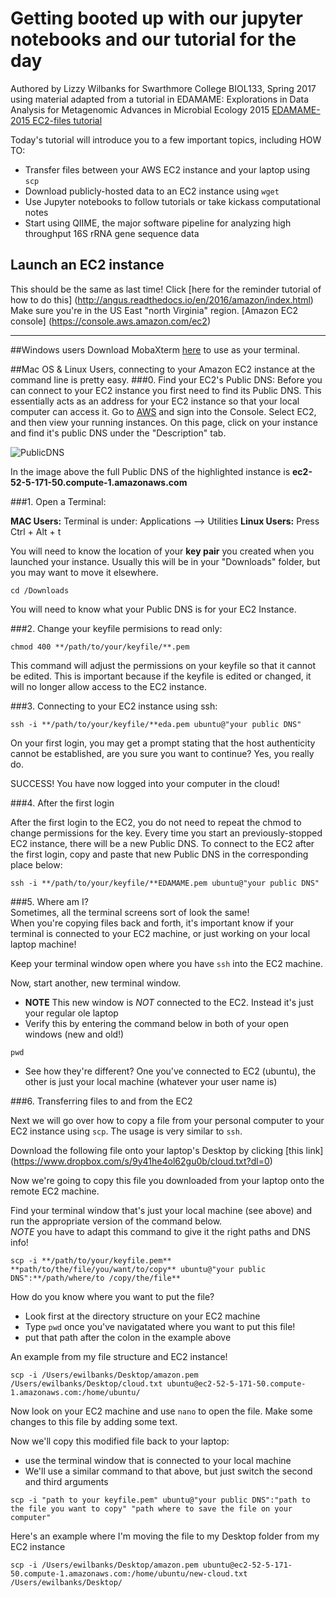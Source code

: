 # Getting booted up with our jupyter notebooks and our tutorial for the day
Authored by Lizzy Wilbanks for Swarthmore College BIOL133, Spring 2017
using material adapted from a tutorial in EDAMAME: Explorations in Data Analysis for Metagenomic Advances in Microbial Ecology 2015
[EDAMAME-2015 EC2-files tutorial](https://github.com/edamame-course/2015-tutorials/blob/master/final/2015-06-22-EC2_Connection_FileTransfer.md)

Today's tutorial will introduce you to a few important topics, including HOW TO:
- Transfer files between your AWS EC2 instance and your laptop using `scp`
- Download publicly-hosted data to an EC2 instance using `wget`  
- Use Jupyter notebooks to follow tutorials or take kickass computational notes
- Start using QIIME, the major software pipeline for analyzing high throughput 16S rRNA gene sequence data

## Launch an EC2 instance 
This should be the same as last time! Click [here for the reminder tutorial of how to do this] (http://angus.readthedocs.io/en/2016/amazon/index.html)
Make sure you're in the US East "north Virginia" region.
[Amazon EC2 console] (https://console.aws.amazon.com/ec2)

***
##Windows users
Download MobaXterm [here](http://mobaxterm.mobatek.net/download.html) to use as your terminal. 

##Mac OS & Linux Users, connecting to your Amazon EC2 instance at the command line is pretty easy.
###0. Find your EC2's Public DNS:
Before you can connect to your EC2 instance you first need to find its Public DNS. This essentially acts as an address for your EC2 instance so that your local computer can access it. Go to [AWS](http://aws.amazon.com/) and sign into the Console. Select EC2, and then view your running instances. On this page, click on your instance and find it's public DNS under the "Description" tab.

![PublicDNS](../img/EC2_Public_DNS.png)

In the image above the full Public DNS of the highlighted instance is **ec2-52-5-171-50.compute-1.amazonaws.com**

###1. Open a Terminal:

**MAC Users:** Terminal is under: Applications --> Utilities
**Linux Users:** Press Ctrl + Alt + t

You will need to know the location of your **key pair** you created when you launched your instance.  Usually this will be in your "Downloads" folder, but you may want to move it elsewhere.

```
cd /Downloads
```

You will need to know what your Public DNS is for your EC2 Instance.

###2. Change your keyfile permisions to read only:

```
chmod 400 **/path/to/your/keyfile/**.pem
```
This command will adjust the permissions on your keyfile so that it cannot be edited. This is important because if the keyfile is edited or changed, it will no longer allow access to the EC2 instance.

###3. Connecting to your EC2 instance using ssh:

```
ssh -i **/path/to/your/keyfile/**eda.pem ubuntu@"your public DNS"
```

On your first login, you may get a prompt stating that the host authenticity cannot be established, are you sure you want to continue?  Yes, you really do.

SUCCESS! You have now logged into your computer in the cloud!

###4. After the first login

After the first login to the EC2, you do not need to repeat the chmod to change permissions for the key.
Every time you start an previously-stopped EC2 instance, there will be a new Public DNS.  To connect to the EC2 after the first login, copy and paste that new Public DNS in the corresponding place below:

```
ssh -i **/path/to/your/keyfile/**EDAMAME.pem ubuntu@"your public DNS"
```

###5.  Where am I?  
Sometimes, all the terminal screens sort of look the same!  
When you're copying files back and forth, it's important know if your terminal is connected to your EC2 machine, or just working on your local laptop machine!

Keep your terminal window open where you have `ssh` into the EC2 machine. 

Now, start another, new terminal window.  
- **NOTE** This new window is *NOT* connected to the EC2.  Instead it's just your regular ole laptop
- Verify this by entering the command below in both of your open windows (new and old!)

``` 
pwd
```
- See how they're different? One you've connected to EC2 (ubuntu), the other is just your local machine (whatever your user name is)

###6. Transferring files to and from the EC2

Next we will go over how to copy a file from your personal computer to your EC2 instance using `scp`. The usage is very similar to `ssh`.  

Download the following file onto your laptop's Desktop by clicking [this link] (https://www.dropbox.com/s/9y41he4ol62gu0b/cloud.txt?dl=0)

Now we're going to copy this file you downloaded from your laptop onto the remote EC2 machine.  

Find your terminal window that's just your local machine (see above) and run the appropriate version 
of the command below.  
*NOTE* you have to adapt this command to give it the right paths and DNS info!
```
scp -i **/path/to/your/keyfile.pem** **path/to/the/file/you/want/to/copy** ubuntu@"your public DNS":**/path/where/to /copy/the/file**
```
How do you know where you want to put the file?  
- Look first at the directory structure on your EC2 machine
- Type `pwd` once you've navigatated where you want to put this file!
- put that path after the colon in the example above

An example from my file structure and EC2 instance!
```
scp -i /Users/ewilbanks/Desktop/amazon.pem /Users/ewilbanks/Desktop/cloud.txt ubuntu@ec2-52-5-171-50.compute-1.amazonaws.com:/home/ubuntu/
```

Now look on your EC2 machine and use `nano` to open the file.
Make some changes to this file by adding some text.

Now we'll copy this modified file back to your laptop:
- use the terminal window that is connected to your local machine
- We'll use a similar command to that above, but just switch the second and third arguments
```
scp -i "path to your keyfile.pem" ubuntu@"your public DNS":"path to the file you want to copy" "path where to save the file on your computer"
```

Here's an example where I'm moving the file to my Desktop folder from my EC2 instance
```
scp -i /Users/ewilbanks/Desktop/amazon.pem ubuntu@ec2-52-5-171-50.compute-1.amazonaws.com:/home/ubuntu/new-cloud.txt /Users/ewilbanks/Desktop/ 
```





